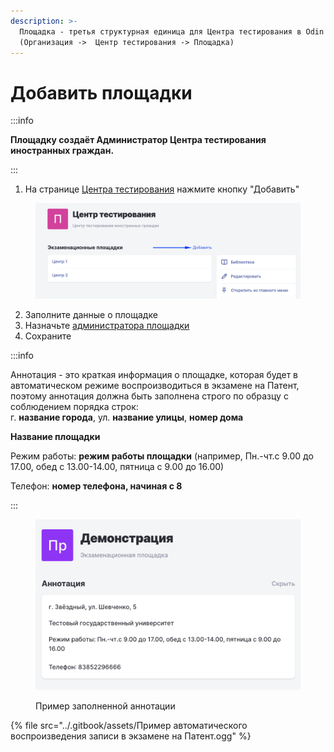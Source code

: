 ```yaml
---
description: >-
  Площадка - третья структурная единица для Центра тестирования в Odin
  (Организация ->  Центр тестирования -> Площадка)
---
```


# Добавить площадки

:::info

**Площадку создаёт Администратор  Центра тестирования иностранных граждан.**

:::

1. На странице [Центра тестирования](https://www.odin.study/ru/Division/Info/2924) нажмите кнопку "Добавить"&#x20;

<figure><img src="../.gitbook/assets/image (223).png" alt=""><figcaption></figcaption></figure>

2. Заполните данные о площадке
3. Назначьте [администратора площадки](registraciya-sotrudnikov-v-odin.md#kak-naznachit-rol)
4. Сохраните

:::info

Аннотация - это краткая информация о площадке, которая будет в автоматическом режиме воспроизводиться в экзамене на Патент, поэтому аннотация должна быть заполнена строго по образцу с соблюдением порядка строк:\
г. **название города**, ул. **название улицы**, **номер дома**

**Название площадки**

Режим работы:  **режим работы площадки** (например, Пн.-чт.с 9.00 до 17.00, обед с 13.00-14.00, пятница с 9.00 до 16.00)

Телефон: **номер телефона, начиная с 8**

:::

<figure><img src="../.gitbook/assets/image (302).png" alt=""><figcaption><p>Пример заполненной аннотации</p></figcaption></figure>

{% file src="../.gitbook/assets/Пример автоматического воспроизведения записи в экзамене на Патент.ogg" %}
